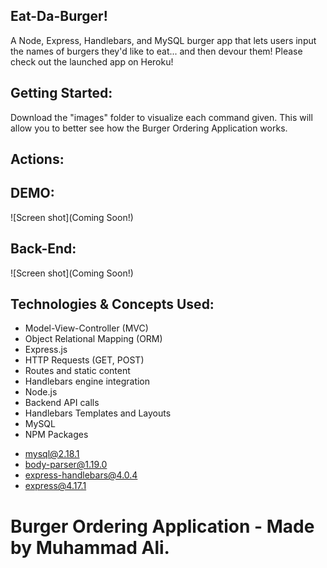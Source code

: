 ## Eat-Da-Burger!
A Node, Express, Handlebars, and MySQL burger app that lets users input the names of burgers they'd like to eat... and then devour them! Please check out the launched app on Heroku!


## Getting Started:
Download the "images" folder to visualize each command given.
This will allow you to better see how the Burger Ordering Application works.


## Actions:


## DEMO:
![Screen shot](Coming Soon!)


## Back-End:
![Screen shot](Coming Soon!)


## Technologies & Concepts Used:
* Model-View-Controller (MVC)
* Object Relational Mapping (ORM)
* Express.js
* HTTP Requests (GET, POST)
* Routes and static content
* Handlebars engine integration
* Node.js
* Backend API calls
* Handlebars Templates and Layouts
* MySQL
* NPM Packages 
+ mysql@2.18.1
+ body-parser@1.19.0
+ express-handlebars@4.0.4
+ express@4.17.1

# Burger Ordering Application - Made by Muhammad Ali.